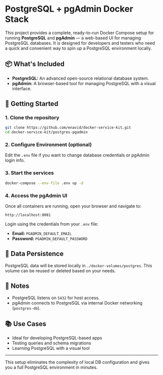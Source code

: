 
# PostgreSQL + pgAdmin Docker Stack

This project provides a complete, ready-to-run Docker Compose setup for running **PostgreSQL** and **pgAdmin** — a web-based UI for managing PostgreSQL databases. It is designed for developers and testers who need a quick and convenient way to spin up a PostgreSQL environment locally.

## 📦 What's Included

- **PostgreSQL:** An advanced open-source relational database system.
- **pgAdmin:** A browser-based tool for managing PostgreSQL with a visual interface.

## 🚀 Getting Started

### 1. Clone the repository

```bash
git clone https://github.com/enavid/docker-service-kit.git
cd docker-service-kit/postgres-pgadmin
```

### 2. Configure Environment (optional)

Edit the `.env` file if you want to change database credentials or pgAdmin login info.

### 3. Start the services

```bash
docker-compose --env-file .env up -d
```

### 4. Access the pgAdmin UI

Once all containers are running, open your browser and navigate to:

```
http://localhost:8081
```

Login using the credentials from your `.env` file:
- **Email:** `PGADMIN_DEFAULT_EMAIL`
- **Password:** `PGADMIN_DEFAULT_PASSWORD`

## 🔄 Data Persistence

PostgreSQL data will be stored locally in `./docker-volumes/postgres`. This volume can be reused or deleted based on your needs.

## 🧠 Notes

- PostgreSQL listens on `5432` for host access.
- pgAdmin connects to PostgreSQL via internal Docker networking (`postgres-db`).

## 📚 Use Cases

- Ideal for developing PostgreSQL-based apps
- Testing queries and schema migrations
- Learning PostgreSQL with a visual tool

---

This setup eliminates the complexity of local DB configuration and gives you a full PostgreSQL environment in minutes.
